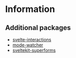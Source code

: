 # Information

## Additional packages

- [svelte-interactions](https://github.com/svecosystem/svelte-interactions)
- [mode-watcher](https://github.com/svecosystem/mode-watcher)
- [sveltekit-superforms](https://github.com/ciscoheat/sveltekit-superforms)
